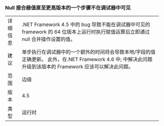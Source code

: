 ### <a name="null-coalescer-values-are-not-visible-in-debugger-until-one-step-later"></a>Null 接合器值直至更高版本的一个步骤不在调试器中可见

|   |   |
|---|---|
|详细信息|.NET Framework 4.5 中的 bug 导致不能在调试器中可见的 framework 的 64 位版本上运行时执行赋值运算后立即通过 null 合并操作设置的值。|
|建议|单步执行在调试器中的一个额外的时间将会导致本地/字段的值正确更新。 此外，在.NET Framework 4.6 中; 中解决此问题升级到该版本的 Framework 应该可以解决此问题。|
|范围|边缘|
|版本|4.5|
|类型|运行时|


